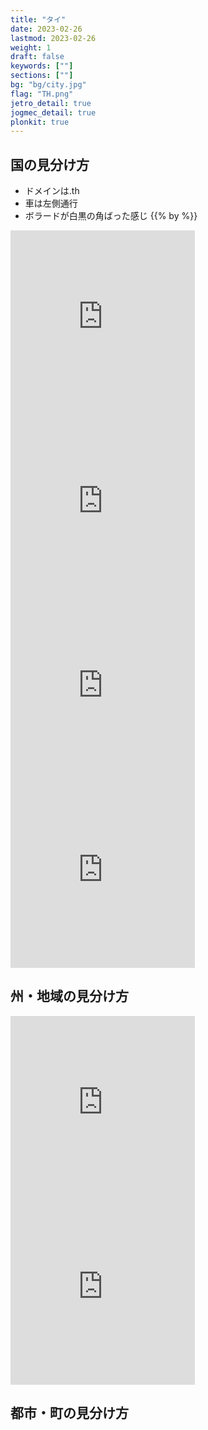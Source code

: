 ```yaml
---
title: "タイ"
date: 2023-02-26
lastmod: 2023-02-26
weight: 1
draft: false
keywords: [""]
sections: [""]
bg: "bg/city.jpg"
flag: "TH.png"
jetro_detail: true
jogmec_detail: true
plonkit: true
---
```


<div class="main-desciption country-description">
    <h2 class="section-title">国の見分け方</h2>
    <ul class="rule-list">
        <li>ドメインは<span class="quiz">.th</span></li>
        <li>車は<span class="quiz">左側</span>通行</li>
        <li>ボラードが白黒の角ばった感じ {{% by %}}</li>
    </ul>
</div>


<div class="googlemap-if">
<iframe src="https://www.google.com/maps/embed?pb=!4v1679483318952!6m8!1m7!1sokZsKss6tEG30aLxd_JKHw!2m2!1d14.64599789539522!2d98.6995684721261!3f338.6358224624784!4f-9.85447049551665!5f3.325193203789971" width="295" height="295" style="border:0;" allowfullscreen="" loading="lazy" referrerpolicy="no-referrer-when-downgrade"></iframe>

<iframe src="https://www.google.com/maps/embed?pb=!4v1679482974000!6m8!1m7!1svRV75eB6yqo6wIPK5s7_Nw!2m2!1d13.73218306294083!2d100.4930308782116!3f23.407381485162894!4f17.652667161319812!5f3.325193203789971" width="295" height="295" style="border:0;" allowfullscreen="" loading="lazy" referrerpolicy="no-referrer-when-downgrade"></iframe>
<iframe src="https://www.google.com/maps/embed?pb=!4v1679762814938!6m8!1m7!1s_Tg_zv5hWT8DJHv9lqEDUw!2m2!1d17.98130118012293!2d100.0629101957747!3f72.15605038034752!4f-6.286483384892833!5f3.2676880359687828" width="295" height="295" style="border:0;" allowfullscreen="" loading="lazy" referrerpolicy="no-referrer-when-downgrade"></iframe>
<iframe src="https://www.google.com/maps/embed?pb=!4v1679762933969!6m8!1m7!1sTZiK569KNLgQoVq-OaTq_Q!2m2!1d17.98157323295765!2d100.0621420808453!3f225.57392523284852!4f-9.089210017500989!5f3.224147385256069" width="295" height="295" style="border:0;" allowfullscreen="" loading="lazy" referrerpolicy="no-referrer-when-downgrade"></iframe>
</div>

<div class="main-desciption area-description">
    <h2 class="section-title">州・地域の見分け方</h2>
    <ul class="rule-list">
    </ul>
</div>


<div class="googlemap-if">
<iframe src="https://www.google.com/maps/embed?pb=!4v1679763216561!6m8!1m7!1skm8nyvUs3Vw1Hhz5KAHHzg!2m2!1d9.19895473345908!2d99.63002608705813!3f49.032962415541725!4f14.197888053452274!5f0.4090299691728426" width="295" height="295" style="border:0;" allowfullscreen="" loading="lazy" referrerpolicy="no-referrer-when-downgrade"></iframe>
<iframe src="https://www.google.com/maps/embed?pb=!4v1679762644988!6m8!1m7!1sXZ4JtVj_U4AD2D2e_ECwug!2m2!1d18.08173217926031!2d100.6532376657783!3f123.43817301426463!4f12.917847900636886!5f0.4000000000000002" width="295" height="295" style="border:0;" allowfullscreen="" loading="lazy" referrerpolicy="no-referrer-when-downgrade"></iframe>
</div>


<div class="main-desciption city-description">
    <h2 class="section-title">都市・町の見分け方</h2>
    <ul class="rule-list">
    </ul>
</div>
